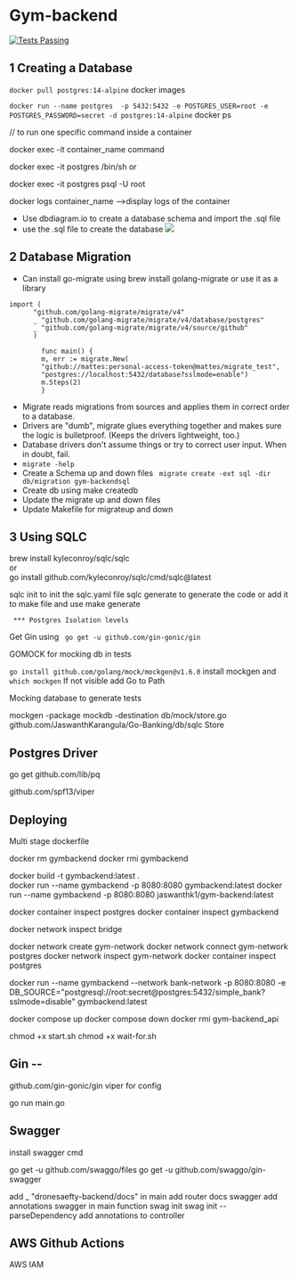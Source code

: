 # Gym-backend

<a href="https://github.com/JaswanthKarangula/Gym-backend/actions">
      <img alt="Tests Passing" src="https://github.com/JaswanthKarangula/Go-Banking/actions/workflows/test.yml/badge.svg?event=push" />
    </a>

## 1 Creating a Database


```docker pull postgres:14-alpine```
docker images

```docker run --name postgres  -p 5432:5432 -e POSTGRES_USER=root -e POSTGRES_PASSWORD=secret -d postgres:14-alpine```
docker ps


// to run one specific command inside a container

docker exec -it container_name command

docker exec -it postgres /bin/sh or

docker exec -it postgres psql -U root

docker logs container_name -->display logs of the container



- Use dbdiagram.io to create a database schema and import the .sql file
- use the .sql file to create the database
  <img src="/dbschema.png"/>

[//]: # ()
[//]: # (``` psql postgres   ``` <br>)

[//]: # (``` create role Jaswanth with login password 'password'  ```)

[//]: # (<br>)

[//]: # ()
[//]: # ()
[//]: # (``` psql postgres -U jaswanth ```)

[//]: # (<br>)

[//]: # (``` create database simple_bank ```)

## 2 Database Migration

- Can install go-migrate using brew install golang-migrate  or use it as a library
```
import (
      "github.com/golang-migrate/migrate/v4"
      _ "github.com/golang-migrate/migrate/v4/database/postgres"
      _ "github.com/golang-migrate/migrate/v4/source/github"
      )

        func main() {
        m, err := migrate.New(
        "github://mattes:personal-access-token@mattes/migrate_test",
        "postgres://localhost:5432/database?sslmode=enable")
        m.Steps(2)
        } 

```
- Migrate reads migrations from sources and applies them in correct order to a database.
- Drivers are "dumb", migrate glues everything together and makes sure the logic is bulletproof. (Keeps the drivers lightweight, too.)
- Database drivers don't assume things or try to correct user input. When in doubt, fail.
- ``` migrate -help ```
- Create a Schema up and down files  ```  migrate create -ext sql -dir db/migration gym-backendsql  ```
- Create db using make createdb
- Update the migrate up and down files
- Update Makefile for migrateup and down

## 3  Using SQLC


brew install kyleconroy/sqlc/sqlc
<br>
or
<br>
go install github.com/kyleconroy/sqlc/cmd/sqlc@latest

sqlc init to init the sqlc.yaml file
sqlc generate to generate the code or add it to make file and use make generate


``` *** Postgres Isolation levels```


Get Gin using ``` go get -u github.com/gin-gonic/gin```

GOMOCK for mocking db in tests

```go install github.com/golang/mock/mockgen@v1.6.0``` install mockgen and ``` which mockgen ``` If not visible add Go to Path



Mocking database to generate tests

mockgen -package mockdb -destination db/mock/store.go  github.com/JaswanthKarangula/Go-Banking/db/sqlc Store

## Postgres Driver

go get github.com/lib/pq


github.com/spf13/viper


## Deploying

Multi stage dockerfile

docker rm gymbackend
docker rmi gymbackend

docker build -t gymbackend:latest .    
docker run --name gymbackend -p 8080:8080 gymbackend:latest
docker run --name gymbackend -p 8080:8080 jaswanthk1/gym-backend:latest

docker container inspect postgres
docker container inspect gymbackend


docker network inspect bridge

docker network create gym-network
docker network connect gym-network postgres
docker network inspect gym-network
docker container inspect postgres

docker run --name gymbackend --network bank-network -p 8080:8080 -e DB_SOURCE="postgresql://root:secret@postgres:5432/simple_bank?sslmode=disable" gymbackend:latest


docker compose up
docker compose down
docker rmi gym-backend_api


chmod +x start.sh
chmod +x wait-for.sh



## Gin --

github.com/gin-gonic/gin
viper for config

go run main.go


## Swagger

install swagger cmd


go get -u github.com/swaggo/files
go get -u github.com/swaggo/gin-swagger


add _ "dronesaefty-backend/docs" in main
add router docs swagger
add annotations swagger in main function
swag init
swag init --parseDependency
add annotations to controller

## AWS Github Actions

AWS IAM












